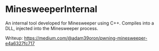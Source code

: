 # MinesweeperInternal
An internal tool developed for Minesweeper using C++. Compiles into a DLL, injected into the Minesweeper process.

Writeup: https://medium.com/@adam39oron/pwning-minesweeper-e4a6327fc717
